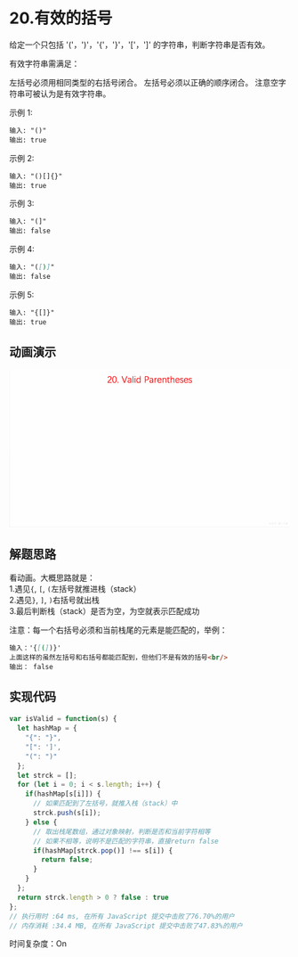 # 20.有效的括号
给定一个只包括 '('，')'，'{'，'}'，'['，']' 的字符串，判断字符串是否有效。

有效字符串需满足：

左括号必须用相同类型的右括号闭合。
左括号必须以正确的顺序闭合。
注意空字符串可被认为是有效字符串。

示例 1:
```md
输入: "()"
输出: true
```

示例 2:
```md
输入: "()[]{}"
输出: true
```

示例 3:
```md
输入: "(]"
输出: false
```

示例 4:
```md
输入: "([)]"
输出: false
```

示例 5:
```md
输入: "{[]}"
输出: true
```

## 动画演示
![20.有效的括号](../image/20.validParentheses.gif)

## 解题思路
看动画。大概思路就是：<br/>
1.遇见`{`, `[`, `(`左括号就推进栈（stack）<br/>
2.遇见`}`, `]`, `)`右括号就出栈<br/>
3.最后判断栈（stack）是否为空，为空就表示匹配成功<br/>


注意：每一个右括号必须和当前栈尾的元素是能匹配的，举例：
```md
输入：'{[(])}'
上面这样的虽然左括号和右括号都能匹配到，但他们不是有效的括号<br/>
输出： false
```

## 实现代码
```js
var isValid = function(s) {
  let hashMap = {
    "{": "}",
    "[": ']',
    "(": ")"
  };
  let strck = [];
  for (let i = 0; i < s.length; i++) {
    if(hashMap[s[i]]) {
      // 如果匹配到了左括号，就推入栈（stack）中
      strck.push(s[i]);
    } else {
      // 取出栈尾数组，通过对象映射，判断是否和当前字符相等
      // 如果不相等，说明不是匹配的字符串，直接return false
      if(hashMap[strck.pop()] !== s[i]) {
        return false;
      }
    }
  };
  return strck.length > 0 ? false : true 
};
// 执行用时 :64 ms, 在所有 JavaScript 提交中击败了76.70%的用户
// 内存消耗 :34.4 MB, 在所有 JavaScript 提交中击败了47.83%的用户
```
时间复杂度：On



